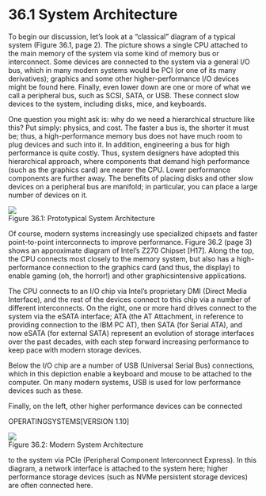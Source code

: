 # 36.1 System Architecture  

To begin our discussion, let’s look at a “classical” diagram of a typical system (Figure 36.1, page 2). The picture shows a single CPU attached to the main memory of the system via some kind of memory bus or interconnect. Some devices are connected to the system via a general I/O bus, which in many modern systems would be PCI (or one of its many derivatives); graphics and some other higher-performance I/O devices might be found here. Finally, even lower down are one or more of what we call a peripheral bus, such as SCSI, SATA, or USB. These connect slow devices to the system, including disks, mice, and keyboards.  

One question you might ask is: why do we need a hierarchical structure like this? Put simply: physics, and cost. The faster a bus is, the shorter it must be; thus, a high-performance memory bus does not have much room to plug devices and such into it. In addition, engineering a bus for high performance is quite costly. Thus, system designers have adopted this hierarchical approach, where components that demand high performance (such as the graphics card) are nearer the CPU. Lower performance components are further away. The benefits of placing disks and other slow devices on a peripheral bus are manifold; in particular, you can place a large number of devices on it.  

![](images/7d6fe21fab9be31d550949c29ad98d4066eb572d06a7f1d985a4f527615ed8e6.jpg)  
Figure 36.1: Prototypical System Architecture  

Of course, modern systems increasingly use specialized chipsets and faster point-to-point interconnects to improve performance. Figure 36.2 (page 3) shows an approximate diagram of Intel’s Z270 Chipset [H17]. Along the top, the CPU connects most closely to the memory system, but also has a high-performance connection to the graphics card (and thus, the display) to enable gaming (oh, the horror!) and other graphicsintensive applications.  

The CPU connects to an I/O chip via Intel’s proprietary DMI (Direct Media Interface), and the rest of the devices connect to this chip via a number of different interconnects. On the right, one or more hard drives connect to the system via the eSATA interface; ATA (the AT Attachment, in reference to providing connection to the IBM PC AT), then SATA (for Serial ATA), and now eSATA (for external SATA) represent an evolution of storage interfaces over the past decades, with each step forward increasing performance to keep pace with modern storage devices.  

Below the I/O chip are a number of USB (Universal Serial Bus) connections, which in this depiction enable a keyboard and mouse to be attached to the computer. On many modern systems, USB is used for low performance devices such as these.  

Finally, on the left, other higher performance devices can be connected  

OPERATINGSYSTEMS[VERSION 1.10]  

![](images/e02faf9a55ce2c2f173cbb53a3d48e2a32c22722641d78776bd877b3412110a4.jpg)  
Figure 36.2: Modern System Architecture  

to the system via PCIe (Peripheral Component Interconnect Express). In this diagram, a network interface is attached to the system here; higher performance storage devices (such as NVMe persistent storage devices) are often connected here.  

